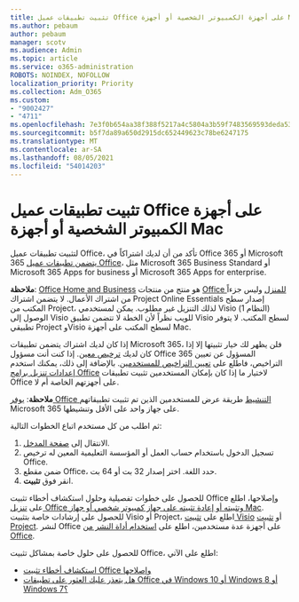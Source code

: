 ```yaml
---
title: تثبيت تطبيقات عميل Office على أجهزة الكمبيوتر الشخصية أو أجهزة Mac
ms.author: pebaum
author: pebaum
manager: scotv
ms.audience: Admin
ms.topic: article
ms.service: o365-administration
ROBOTS: NOINDEX, NOFOLLOW
localization_priority: Priority
ms.collection: Adm_O365
ms.custom:
- "9002427"
- "4711"
ms.openlocfilehash: 7e3f0b654aa38f388f5217a4c5804a3b59f7483569593deda5332068dd631b0b
ms.sourcegitcommit: b5f7da89a650d2915dc652449623c78be6247175
ms.translationtype: MT
ms.contentlocale: ar-SA
ms.lasthandoff: 08/05/2021
ms.locfileid: "54014203"
---
```

# <a name="installing-office-client-apps-on-a-pc-or-mac"></a>تثبيت تطبيقات عميل Office على أجهزة الكمبيوتر الشخصية أو أجهزة Mac

لتثبيت تطبيقات عميل Office، تأكد من أن لديك اشتراكاً في Office 365 أو Microsoft 365 [يتضمن تطبيقات عميل Office](https://support.office.com/article/office-for-home-and-office-for-business-plans-28cbc8cf-1332-4f04-9123-9b660abb629e)، مثل Microsoft 365 Business Standard أو Microsoft 365 Apps for business أو Microsoft 365 Apps for enterprise.

**ملاحظة**: [Office Home and Business](https://support.microsoft.com/office/office-for-home-and-office-for-business-plans-28cbc8cf-1332-4f04-9123-9b660abb629e) هو منتج من منتجات [Office للمنزل](https://support.office.com/article/28cbc8cf-1332-4f04-9123-9b660abb629e?wt.mc_id=Alchemy_ClientDIA) وليس جزءاً من اشتراك الأعمال. لا يتضمن اشتراك Project Online Essentials إصدار سطح المكتب من Project، لذلك التنزيل غير مطلوب. يمكن لمستخدمي Visio (النظام 1) الوصول إلى Visio للويب نظراً لأن الخطة لا تتضمن تطبيق Visio لسطح المكتب. لا يتوفر تطبيقي Project وVisio لسطح المكتب على أجهزة Mac.

إذا كان لديك اشتراك يتضمن تطبيقات Microsoft 365، فلن يظهر لك خيار تثبيتها إلا إذا كان لديك [ترخيص معين](https://support.office.com/article/what-office-365-business-product-or-license-do-i-have-f8ab5e25-bf3f-4a47-b264-174b1ee925fd?wt.mc_id=scl_installoffice_home). إذا كنت أنت مسؤول Office 365 المسؤول عن تعيين التراخيص، فاطلع على [تعيين التراخيص للمستخدمين](https://support.office.com/article/assign-licenses-to-users-in-office-365-for-business-997596b5-4173-4627-b915-36abac6786dc?wt.mc_id=scl_installoffice_home). بالإضافة إلى ذلك، يمكنك استخدم [إعدادات تنزيل برامج Office‎](https://docs.microsoft.com/DeployOffice/manage-software-download-settings-office-365) لاختيار ما إذا كان بإمكان المستخدمين تثبيت تطبيقات ‎Office‎ على أجهزتهم الخاصة أم لا.

**ملاحظة**: [يوفر Office التنشيط](https://docs.microsoft.com/microsoft-365/admin/activity-reports/microsoft-office-activations?view=o365-worldwide) طريقة عرض للمستخدمين الذين تم تثبيت تطبيقاتهم Microsoft 365 على جهاز واحد على الأقل وتنشيطها.

ثم اطلب من كل مستخدم اتباع الخطوات التالية:

1. الانتقال إلى [صفحة المدخل](https://portal.office.com/OLS/MySoftware.aspx).
2. تسجيل الدخول باستخدام حساب العمل أو المؤسسة التعليمية المعين له ترخيص Office. 
3. ضمن مقطع Office، حدد اللغة. اختر إصدار 32 بت أو 64 بت.
4. انقر فوق **تثبيت**.

للحصول على خطوات تفصيلية وحلول استكشاف أخطاء تثبيت Office وإصلاحها، اطلع على [تنزيل Office وتثبيته أو إعادة تثبيته على جهاز كمبيوتر شخصي أو جهاز Mac](https://support.office.com/article/4414eaaf-0478-48be-9c42-23adc4716658?wt.mc_id=Alchemy_ClientDIA). للحصول على إرشادات خاصة بتثبيت Visio أو Project، اطلع على [تثبيت Visio](https://support.office.com/article/f98f21e3-aa02-4827-9167-ddab5b025710) أو [تثبيت Project](https://support.office.com/article/7059249b-d9fe-4d61-ab96-5c5bf435f281). لنشر Office على أجهزة عدة مستخدمين، اطلع على [استخدام أداة النشر من Office](https://docs.microsoft.com/alchemyinsights/using-the-office-deployment-tool).

للحصول على حلول خاصة بمشاكل تثبيت Office، اطلع على الآتي:
- [استكشاف أخطاء تثبيت Office وإصلاحها](https://support.office.com/article/35ff2def-e0b2-4dac-9784-4cf212c1f6c2#BKMK_ErrorMessages)
- [هل يتعذر عليك العثور على تطبيقات Office في Windows 10 أو Windows 8 أو Windows 7؟](https://support.office.com/article/can-t-find-office-applications-in-windows-10-windows-8-or-windows-7-907ce545-6ae8-459b-8d9d-de6764a635d6)
